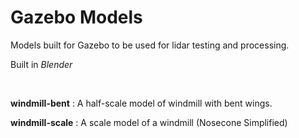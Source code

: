 # Gazebo Models 



Models built for Gazebo to be used for lidar testing and processing. 

Built in _Blender_ 



<br/>

__windmill-bent__ : A half-scale model of windmill with bent wings. 

__windmill-scale__ : A scale model of a windmill (Nosecone Simplified)
